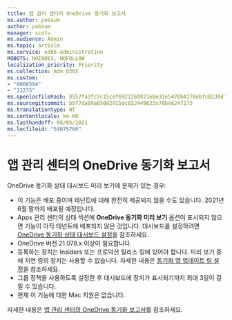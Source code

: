 ```yaml
---
title: 앱 관리 센터의 OneDrive 동기화 보고서
ms.author: pebaum
author: pebaum
manager: scotv
ms.audience: Admin
ms.topic: article
ms.service: o365-administration
ROBOTS: NOINDEX, NOFOLLOW
localization_priority: Priority
ms.collection: Adm_O365
ms.custom:
- "9006594"
- "11275"
ms.openlocfilehash: 8557fa3fc7c15cef6921269971ebe31e5470b4170ebfc0230dfb9e36b1a03076
ms.sourcegitcommit: b5f7da89a650d2915dc652449623c78be6247175
ms.translationtype: HT
ms.contentlocale: ko-KR
ms.lasthandoff: 08/05/2021
ms.locfileid: "54075760"
---
```

# <a name="onedrive-sync-reports-in-the-app-admin-center"></a>앱 관리 센터의 OneDrive 동기화 보고서

OneDrive 동기화 상태 대시보드 미리 보기에 문제가 있는 경우:

- 이 기능은 배포 중이며 테넌트에 대해 완전히 제공되지 않을 수도 있습니다. 2021년 6월 말까지 배포될 예정입니다.
- Apps 관리 센터의 상태 섹션에 **OneDrive 동기화 미리 보기** 옵션이 표시되지 않으면 기능이 아직 테넌트에 배포되지 않은 것입니다. 대시보드를 설정하려면 [OneDrive 동기화 상태 대시보드 설정](/OneDrive/sync-health#set-up-the-onedrive-sync-health-dashboard)을 참조하세요.
- OneDrive 버전 21.078.x 이상이 필요합니다.
- 등록하는 장치는 Insiders 또는 프로덕션 릴리스 링에 있어야 합니다. 미리 보기 중에 지연 링의 장치는 사용할 수 없습니다. 자세한 내용은 [동기화 앱 업데이트 링 설정](/OneDrive/use-group-policy#set-the-sync-app-update-ring)을 참조하세요.
- 그룹 정책을 사용하도록 설정한 후 대시보드에 장치가 표시되기까지 최대 3일이 걸릴 수 있습니다.
- 현재 이 기능에 대한 Mac 지원은 없습니다.

자세한 내용은 [앱 관리 센터의 OneDrive 동기화 보고서](/OneDrive/sync-health)를 참조하세요.